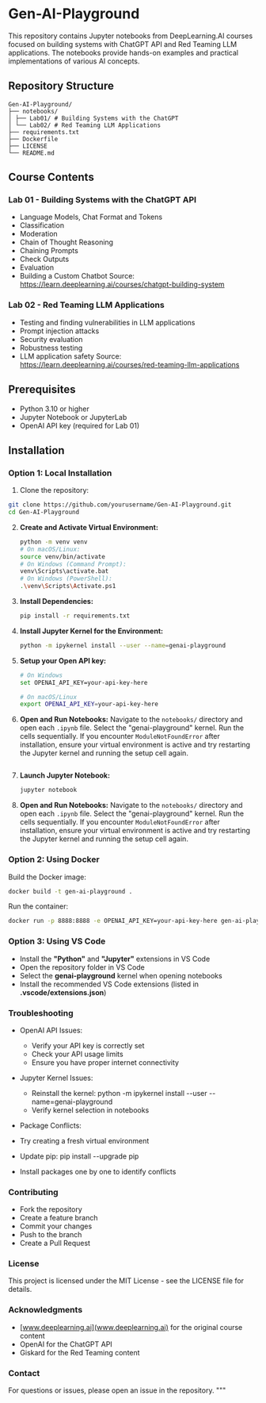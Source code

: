 # Gen-AI-Playground

This repository contains Jupyter notebooks from DeepLearning.AI courses focused on building systems with ChatGPT API and Red Teaming LLM applications. The notebooks provide hands-on examples and practical implementations of various AI concepts.

## Repository Structure
```
Gen-AI-Playground/ 
├── notebooks/ 
│ ├── Lab01/ # Building Systems with the ChatGPT 
│ └── Lab02/ # Red Teaming LLM Applications 
├── requirements.txt 
├── Dockerfile 
├── LICENSE
└── README.md
```

## Course Contents

### Lab 01 - Building Systems with the ChatGPT API 
- Language Models, Chat Format and Tokens
- Classification
- Moderation
- Chain of Thought Reasoning
- Chaining Prompts
- Check Outputs
- Evaluation
- Building a Custom Chatbot
Source: https://learn.deeplearning.ai/courses/chatgpt-building-system

### Lab 02 - Red Teaming LLM Applications
- Testing and finding vulnerabilities in LLM applications
- Prompt injection attacks
- Security evaluation
- Robustness testing
- LLM application safety
Source: https://learn.deeplearning.ai/courses/red-teaming-llm-applications

## Prerequisites

- Python 3.10 or higher
- Jupyter Notebook or JupyterLab
- OpenAI API key (required for Lab 01)

## Installation

### Option 1: Local Installation

1. Clone the repository:
```bash
git clone https://github.com/yourusername/Gen-AI-Playground.git
cd Gen-AI-Playground
```

2.  **Create and Activate Virtual Environment:**
    ```bash
    python -m venv venv
    # On macOS/Linux:
    source venv/bin/activate
    # On Windows (Command Prompt):
    venv\Scripts\activate.bat
    # On Windows (PowerShell):
    .\venv\Scripts\Activate.ps1
    ```
3.  **Install Dependencies:**
    ```bash
    pip install -r requirements.txt
    ```
4.  **Install Jupyter Kernel for the Environment:**
    ```bash
    python -m ipykernel install --user --name=genai-playground
    ```
5. **Setup your Open API key:**
    ```bash
    # On Windows
    set OPENAI_API_KEY=your-api-key-here

    # On macOS/Linux
    export OPENAI_API_KEY=your-api-key-here
    ```
6.  **Open and Run Notebooks:** Navigate to the `notebooks/` directory and open each `.ipynb` file. Select the "genai-playground" kernel. Run the cells sequentially. If you encounter `ModuleNotFoundError` after installation, ensure your virtual environment is active and try restarting the Jupyter kernel and running the setup cell again.
    ```
7.  **Launch Jupyter Notebook:**
    ```bash
    jupyter notebook
    ```
8.  **Open and Run Notebooks:** Navigate to the `notebooks/` directory and open each `.ipynb` file. Select the "genai-playground" kernel. Run the cells sequentially. If you encounter `ModuleNotFoundError` after installation, ensure your virtual environment is active and try restarting the Jupyter kernel and running the setup cell again.


### Option 2: Using Docker 

Build the Docker image:
```bash 
docker build -t gen-ai-playground .
``` 
Run the container:
```bash 
docker run -p 8888:8888 -e OPENAI_API_KEY=your-api-key-here gen-ai-playground
``` 

### Option 3: Using VS Code
- Install the **"Python"** and **"Jupyter"** extensions in VS Code
- Open the repository folder in VS Code
- Select the **genai-playground** kernel when opening notebooks
- Install the recommended VS Code extensions (listed in **.vscode/extensions.json**)

### Troubleshooting
- OpenAI API Issues:
    - Verify your API key is correctly set
    - Check your API usage limits
    - Ensure you have proper internet connectivity

- Jupyter Kernel Issues:
    - Reinstall the kernel: python -m ipykernel install --user --name=genai-playground
    - Verify kernel selection in notebooks

- Package Conflicts:
- Try creating a fresh virtual environment
- Update pip: pip install --upgrade pip
- Install packages one by one to identify conflicts


### Contributing
- Fork the repository
- Create a feature branch
- Commit your changes
- Push to the branch
- Create a Pull Request

### License
This project is licensed under the MIT License - see the LICENSE file for details.

### Acknowledgments 
- [www.deeplearning.ai](www.deeplearning.ai) for the original course content
- OpenAI for the ChatGPT API
- Giskard for the Red Teaming content

### Contact
For questions or issues, please open an issue in the repository. """




